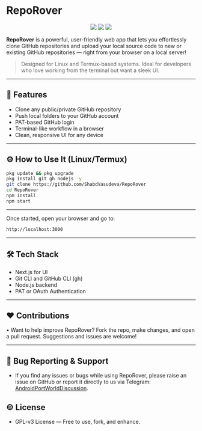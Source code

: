 # RepoRover

<p align="center">
  <img src="https://img.shields.io/badge/Next.js-000?style=for-the-badge&logo=nextdotjs&logoColor=white" />
  <img src="https://img.shields.io/badge/TypeScript-007acc?style=for-the-badge&logo=typescript&logoColor=white" />
  <img src="https://img.shields.io/github/license/ShabdVasudeva/RepoRover?style=for-the-badge" />
</p>

**RepoRover** is a powerful, user-friendly web app that lets you effortlessly clone GitHub repositories and upload your local source code to new or existing GitHub repositories — right from your browser on a local server!

> Designed for Linux and Termux-based systems. Ideal for developers who love working from the terminal but want a sleek UI.

---

## 🚀 Features

- Clone any public/private GitHub repository
- Push local folders to your GitHub account
- PAT-based GitHub login
- Terminal-like workflow in a browser
- Clean, responsive UI for any device

---

## ⚙️ How to Use It (Linux/Termux)

```bash
pkg update && pkg upgrade
pkg install git gh nodejs -y
git clone https://github.com/ShabdVasudeva/RepoRover
cd RepoRover
npm install
npm start
```

---

Once started, open your browser and go to:
```bash
http://localhost:3000
```

---

## 🛠️ Tech Stack
- Next.js for UI
- Git CLI and GitHub CLI (gh)
- Node.js backend
- PAT or OAuth Authentication

---

## ❤️ Contributions
• Want to help improve RepoRover? Fork the repo, make changes, and open a pull request. Suggestions and issues are welcome!

---

## 🐞 Bug Reporting & Support
- If you find any issues or bugs while using RepoRover, please raise an issue on GitHub or report it directly to us via Telegram: [AndroidPortWorldDiscussion](https://t.me/AndroidPortWorldDiscussion).

## © License
- GPL-v3 License — Free to use, fork, and enhance.
